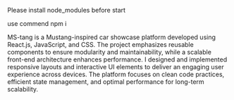 
Please install node_modules before start

use commend npm i 


MS-tang is a Mustang-inspired car showcase platform developed using React.js, JavaScript, and CSS. The project emphasizes reusable components to ensure modularity and maintainability, while a scalable front-end architecture enhances performance. I designed and implemented responsive layouts and interactive UI elements to deliver an engaging user experience across devices. The platform focuses on clean code practices, efficient state management, and optimal performance for long-term scalability.
